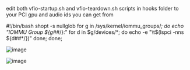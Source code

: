 edit both vfio-startup.sh and vfio-teardown.sh scripts in hooks folder to your PCI gpu and audio ids you can get from 

#!/bin/bash
shopt -s nullglob
for g in /sys/kernel/iommu_groups/*; do
    echo "IOMMU Group ${g##*/}:"
    for d in $g/devices/*; do
        echo -e "\t$(lspci -nns ${d##*/})"
    done;
done; 

![image](https://user-images.githubusercontent.com/9220880/192648015-46d3eb8b-a383-4d13-8c13-1a57059fb858.png)



![image](https://user-images.githubusercontent.com/9220880/192647882-9a16002d-50b7-47c4-bc74-199964addadf.png)
